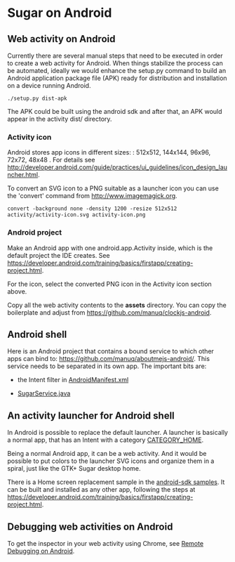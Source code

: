Sugar on Android
================

Web activity on Android
-----------------------

Currently there are several manual steps that need to be executed in
order to create a web activity for Android. When things stabilize the
process can be automated, ideally we would enhance the setup.py
command to build an Android application package file (APK) ready for
distribution and installation on a device running Android.

    ./setup.py dist-apk

The APK could be built using the android sdk and after that, an APK
would appear in the activity dist/ directory.

### Activity icon

Android stores app icons in different sizes: : 512x512, 144x144,
96x96, 72x72, 48x48 . For details see
<http://developer.android.com/guide/practices/ui_guidelines/icon_design_launcher.html>.

To convert an SVG icon to a PNG suitable as a launcher icon you can
use the 'convert' command from <http://www.imagemagick.org>.

    convert -background none -density 1200 -resize 512x512 activity/activity-icon.svg activity-icon.png

### Android project

Make an Android app with one android.app.Activity inside, which is the
default project the IDE creates. See
<https://developer.android.com/training/basics/firstapp/creating-project.html>.

For the icon, select the converted PNG icon in the Activity icon
section above.

Copy all the web activity contents to the **assets** directory.  You
can copy the boilerplate and adjust from
<https://github.com/manuq/clockjs-android>.

Android shell
-------------

Here is an Android project that contains a bound service to which
other apps can bind to: <https://github.com/manuq/aboutmejs-android/>.
This service needs to be separated in its own app.  The important bits
are:

* the Intent filter in
  [AndroidManifest.xml](https://github.com/manuq/aboutmejs-android/blob/master/AndroidManifest.xml)

* [SugarService.java](https://github.com/manuq/aboutmejs-android/blob/master/src/org/sugarlabs/aboutme/SugarService.java)

An activity launcher for Android shell
--------------------------------------

In Android is possible to replace the default launcher. A launcher is
basically a normal app, that has an Intent with a category
[CATEGORY_HOME](http://developer.android.com/reference/android/content/Intent.html#CATEGORY_HOME).

Being a normal Android app, it can be a web activity.  And it would be
possible to put colors to the launcher SVG icons and organize them in
a spiral, just like the GTK+ Sugar desktop home.

There is a Home screen replacement sample in the
[android-sdk samples](http://developer.android.com/tools/samples/index.html). It
can be built and installed as any other app, following the steps at
<https://developer.android.com/training/basics/firstapp/creating-project.html>.

Debugging web activities on Android
-----------------------------------

To get the inspector in your web activity using Chrome, see [Remote
Debugging on
Android](https://developers.google.com/chrome-developer-tools/docs/remote-debugging).
